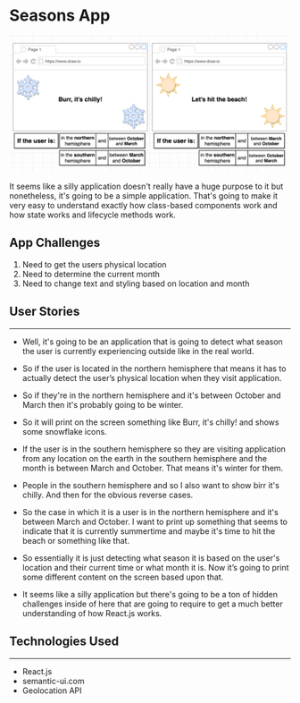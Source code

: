 # Seasons App
![diagram](seasons.png "diagram")


It seems like a silly application doesn't really have a huge purpose to it but nonetheless, it's going to be a simple application.
That's going to make it very easy to understand exactly how class-based components work and how state works and lifecycle methods work.


## App Challenges
1. Need to get the users physical location
2. Need to determine the current month
3. Need to change text and styling based on location and month


## User Stories
---
* Well, it's going to be an application that is going to detect what season the user is currently experiencing outside like in the real world.
* So if the user is located in the northern hemisphere that means it has to actually detect the user’s physical location when they visit application.
* So if they're in the northern hemisphere and it's between October and March then it's probably going to be winter.
* So it will print on the screen something like Burr, it's chilly! and shows some snowflake icons.
* If the user is in the southern hemisphere so they are visiting application from any location on the earth in the southern hemisphere and the month is between March and October. That means it's winter for them.
* People in the southern hemisphere and so I also want to show birr it's chilly.
And then for the obvious reverse cases.
* So the case in which it is a user is in the northern hemisphere and it's between March and October.
I want to print up something that seems to indicate that it is currently summertime and maybe it's time
to hit the beach or something like that.
* So essentially it is just detecting what season it is based on the user's location and their current time or what month it is.
Now it’s going to print some different content on the screen based upon that.

* It seems like a silly application but there's going to be a ton of hidden challenges inside of here that are going to require to get a much better understanding of how React.js works.


## Technologies Used
---
* React.js
* semantic-ui.com
* Geolocation API
